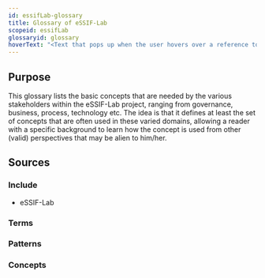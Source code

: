 ```yaml
---
id: essifLab-glossary
title: Glossary of eSSIF-Lab
scopeid: essifLab
glossaryid: glossary
hoverText: "<Text that pops up when the user hovers over a reference to this eSSIF-Lab glossary>"
---
```

<!--A glossary is a list of terms with (short) explanations, usually aimed to help people understand texts around a certain (set of) topic(s) in some context(s).-->

## Purpose
<!--State the purpose(s) that this glossary aims to fulfill, in such a way that readers can easily determine whether or not it is useful for them to use it.-->
This glossary lists the basic concepts that are needed by the various stakeholders within the eSSIF-Lab project, ranging from governance, business, process, technology etc. The idea is that it defines at least the set of concepts that are often used in these varied domains, allowing a reader with a specific background to learn how the concept is used from other (valid) perspectives that may be alien to him/her.

## Sources
<!--Here, the sources should be identified from which the glossary entries (and their descriptions) are to be collected-->

### Include
<!--Specify the scope-file that are to serve as a source for this glossary-->
* eSSIF-Lab

### Terms
<!--Specify the term-files that are to serve as a source for this glossary. If a term is defined in a scope as well as in a term-file  the latter takes precedence.-->

### Patterns
<!--Specify the pattern-files that are to serve as a source for this glossary. If a term is defined in a scope or as a term as well as in a pattern-file, the latter takes precedence.-->

### Concepts
<!--Specify the concept-files that are to serve as a source for this glossary. If a term is defined in a scope, or as a term, or in a pattern as well as in a concept-file  the latter takes precedence.-->

<!--
---
## Footnotes

[//]: # This (optional) section contains any footnotes that may have been specified in the text above.

[^1]: the text for footnote [^1] goes here.

-->
